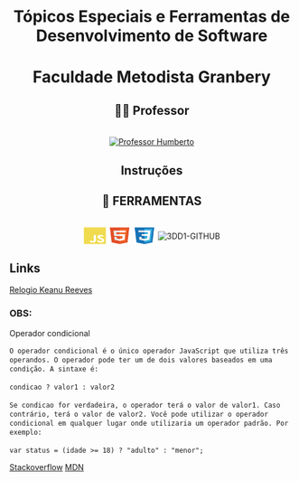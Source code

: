 <h1 align="center">Tópicos Especiais e Ferramentas de Desenvolvimento de Software</h1>


   <h1 align="center">Faculdade Metodista Granbery</h1>    
    

<h2 align="center">👨‍🏫 Professor</h2>
<div align="center" style="display: inline_block"><br>
    <a href="https://www.linkedin.com/in/humberto-dalpra-837b511aa/"><img alt="Professor Humberto" src="https://media-exp1.licdn.com/dms/image/C4E03AQGcAWb3Z-gvCA/profile-displayphoto-shrink_400_400/0/1594320267202?e=1636588800&v=beta&t=rlmmyL4IVI_8O4qNuc1lbPqS4vPl4JGxqwMz-f7S0lg" width="115"></a>
    </div>

<h2 align="center">Instruções</h2>


<h2 align="center">🧪 FERRAMENTAS</h2>


<div align="center" style="display: inline_block"><br>
  
  <img align="center" alt="3DD1-Js" height="30" width="40" src="https://raw.githubusercontent.com/devicons/devicon/master/icons/javascript/javascript-plain.svg">  
  <img align="center" alt="3DD1-HTML" height="30" width="40" src="https://raw.githubusercontent.com/devicons/devicon/master/icons/html5/html5-original.svg">
  <img align="center" alt="3DD1-CSS" height="30" width="40" src="https://raw.githubusercontent.com/devicons/devicon/master/icons/css3/css3-original.svg">
  <img align="center" alt="3DD1-GITHUB" height="50" width="40" src="https://cdn.jsdelivr.net/gh/devicons/devicon/icons/github/github-original.svg">  
</div>

<h2>Links</h2>
<a href="https://3dd1.github.io/relogioComJavascript/Atv1/">Relogio Keanu Reeves</a>


<h3>OBS:</h3>
<p> 
    Operador condicional

    O operador condicional é o único operador JavaScript que utiliza três operandos. O operador pode ter um de dois valores baseados em uma condição. A sintaxe é:

    condicao ? valor1 : valor2

    Se condicao for verdadeira, o operador terá o valor de valor1. Caso contrário, terá o valor de valor2. Você pode utilizar o operador condicional em qualquer lugar onde utilizaria um operador padrão. Por exemplo:

    var status = (idade >= 18) ? "adulto" : "menor";

  <a href="https://pt.stackoverflow.com/questions/59112/para-que-serve-a-interroga%C3%A7%C3%A3o-no-javascript">Stackoverflow</a>
  <a href="https://developer.mozilla.org/pt-BR/docs/Web/JavaScript/Guide/Expressions_and_Operators">MDN</a>  
</p>